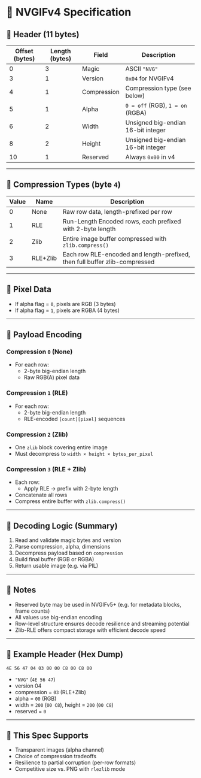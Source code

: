 # 📄 NVGIFv4 Specification

## 🧠 Header (11 bytes)

| Offset (bytes) | Length (bytes) | Field            | Description                                 |
|----------------|----------------|------------------|---------------------------------------------|
| 0              | 3              | Magic            | ASCII `"NVG"`                                |
| 3              | 1              | Version          | `0x04` for NVGIFv4                          |
| 4              | 1              | Compression      | Compression type (see below)               |
| 5              | 1              | Alpha            | `0 = off` (RGB), `1 = on` (RGBA)            |
| 6              | 2              | Width            | Unsigned big-endian 16-bit integer          |
| 8              | 2              | Height           | Unsigned big-endian 16-bit integer          |
| 10             | 1              | Reserved         | Always `0x00` in v4                          |

---

## 💾 Compression Types (byte `4`)

| Value | Name        | Description                                                 |
|-------|-------------|-------------------------------------------------------------|
| 0     | None        | Raw row data, length-prefixed per row                        |
| 1     | RLE         | Run-Length Encoded rows, each prefixed with 2-byte length   |
| 2     | Zlib        | Entire image buffer compressed with `zlib.compress()`       |
| 3     | RLE+Zlib    | Each row RLE-encoded and length-prefixed, then full buffer zlib-compressed |

---

## 🎨 Pixel Data

- If alpha flag = `0`, pixels are RGB (3 bytes)
- If alpha flag = `1`, pixels are RGBA (4 bytes)

---

## 🧱 Payload Encoding

### Compression `0` (None)

- For each row:
  - 2-byte big-endian length
  - Raw RGB(A) pixel data

### Compression `1` (RLE)

- For each row:
  - 2-byte big-endian length
  - RLE-encoded `[count][pixel]` sequences

### Compression `2` (Zlib)

- One `zlib` block covering entire image
- Must decompress to `width × height × bytes_per_pixel`

### Compression `3` (RLE + Zlib)

- Each row:
  - Apply RLE → prefix with 2-byte length
- Concatenate all rows
- Compress entire buffer with `zlib.compress()`

---

## 🔄 Decoding Logic (Summary)

1. Read and validate magic bytes and version
2. Parse compression, alpha, dimensions
3. Decompress payload based on `compression`
4. Build final buffer (RGB or RGBA)
5. Return usable image (e.g. via PIL)

---

## 🚀 Notes

- Reserved byte may be used in NVGIFv5+ (e.g. for metadata blocks, frame counts)
- All values use big-endian encoding
- Row-level structure ensures decode resilience and streaming potential
- Zlib-RLE offers compact storage with efficient decode speed

---

## 📌 Example Header (Hex Dump)

```
4E 56 47 04 03 00 00 C8 00 C8 00
```

- `"NVG"` (`4E 56 47`)
- version 04
- compression = `03` (RLE+Zlib)
- alpha = `00` (RGB)
- width = `200` (`00 C8`), height = `200` (`00 C8`)
- reserved = `0`

---

## 🧃 This Spec Supports

- Transparent images (alpha channel)
- Choice of compression tradeoffs
- Resilience to partial corruption (per-row formats)
- Competitive size vs. PNG with `rlezlib` mode
